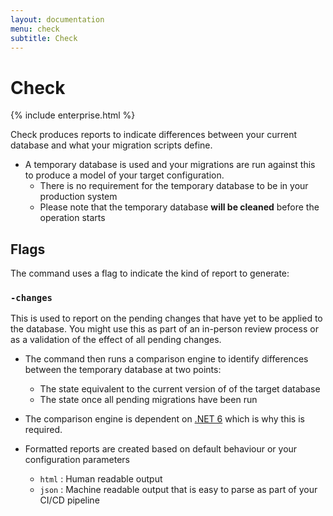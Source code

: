 ```yaml
---
layout: documentation
menu: check
subtitle: Check
---
```

# Check
{% include enterprise.html %}

Check produces reports to indicate differences between your current database and what your migration scripts define.  
- A temporary database is used and your migrations are run against this to produce a model of your target configuration. 
    - There is no requirement for the temporary database to be in your production system 
    - Please note that the temporary database **will be cleaned** before the operation starts

## Flags
The command uses a flag to indicate the kind of report to generate:

### `-changes` 

This is used to report on the pending changes that have yet to be applied to the database. You might use this as part of an in-person review process or as a validation of the effect of all pending changes.
- The command then runs a comparison engine to identify differences between the temporary database at two points:
    - The state equivalent to the current version of of the target database
    - The state once all pending migrations have been run

- The comparison engine is dependent on [.NET 6](https://dotnet.microsoft.com/en-us/download/dotnet/6.0) which is why this is required.
- Formatted reports are created based on default behaviour or your configuration parameters
    - `html` : Human readable output
    - `json` : Machine readable output that is easy to parse as part of your CI/CD pipeline

